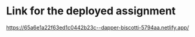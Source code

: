 # Link for the deployed assignment

https://65a6e1a22f63ed1c0442b23c--dapper-biscotti-5794aa.netlify.app/

